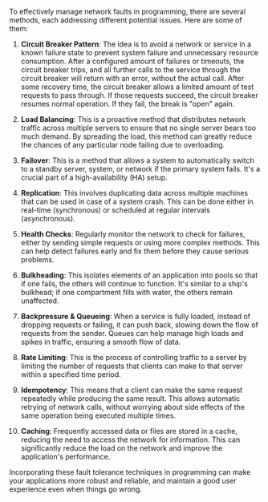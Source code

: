 To effectively manage network faults in programming, there are several methods, each addressing different potential issues. Here are some of them:

1. **Circuit Breaker Pattern**: The idea is to avoid a network or service in a known failure state to prevent system failure and unnecessary resource consumption. After a configured amount of failures or timeouts, the circuit breaker trips, and all further calls to the service through the circuit breaker will return with an error, without the actual call. After some recovery time, the circuit breaker allows a limited amount of test requests to pass through. If those requests succeed, the circuit breaker resumes normal operation. If they fail, the break is "open" again.

2. **Load Balancing**: This is a proactive method that distributes network traffic across multiple servers to ensure that no single server bears too much demand. By spreading the load, this method can greatly reduce the chances of any particular node failing due to overloading.

3. **Failover**: This is a method that allows a system to automatically switch to a standby server, system, or network if the primary system fails. It's a crucial part of a high-availability (HA) setup.

4. **Replication**: This involves duplicating data across multiple machines that can be used in case of a system crash. This can be done either in real-time (synchronous) or scheduled at regular intervals (asynchronous).

5. **Health Checks**: Regularly monitor the network to check for failures, either by sending simple requests or using more complex methods. This can help detect failures early and fix them before they cause serious problems.

6. **Bulkheading**: This isolates elements of an application into pools so that if one fails, the others will continue to function. It's similar to a ship's bulkhead; if one compartment fills with water, the others remain unaffected.

7. **Backpressure & Queueing**: When a service is fully loaded, instead of dropping requests or failing, it can push back, slowing down the flow of requests from the sender. Queues can help manage high loads and spikes in traffic, ensuring a smooth flow of data.

8. **Rate Limiting**: This is the process of controlling traffic to a server by limiting the number of requests that clients can make to that server within a specified time period.

9. **Idempotency**: This means that a client can make the same request repeatedly while producing the same result. This allows automatic retrying of network calls, without worrying about side effects of the same operation being executed multiple times.

10. **Caching**: Frequently accessed data or files are stored in a cache, reducing the need to access the network for information. This can significantly reduce the load on the network and improve the application's performance.

Incorporating these fault tolerance techniques in programming can make your applications more robust and reliable, and maintain a good user experience even when things go wrong.